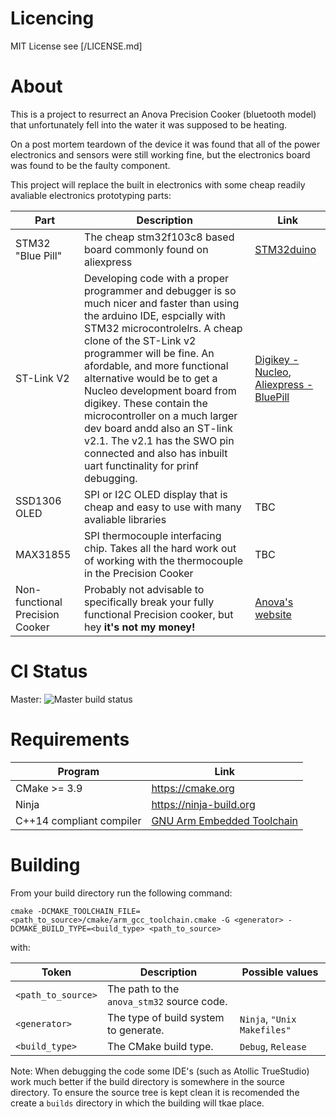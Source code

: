 # Licencing
MIT License see [/LICENSE.md]

# About

This is a project to resurrect an Anova Precision Cooker (bluetooth model) that unfortunately fell into the water it was supposed to be heating.

On a post mortem teardown of the device it was found that all of the power electronics and sensors were still working fine, but the electronics board was found to be the faulty component.

This project will replace the built in electronics with some cheap readily avaliable electronics prototyping parts:

| Part | Description | Link |
| ---- | ----------- | ---- |
| STM32 "Blue Pill" | The cheap stm32f103c8 based board commonly found on aliexpress | [STM32duino](http://wiki.stm32duino.com/index.php?title=Blue_Pill) |
| ST-Link V2 | Developing code with a proper programmer and debugger is so much nicer and faster than using the arduino IDE, espcially with STM32 microcontrolelrs. A cheap clone of the ST-Link v2 programmer will be fine. An afordable, and more functional alternative would be to get a Nucleo development board from digikey. These contain the microcontroller on a much larger dev board andd also an ST-link v2.1. The v2.1 has the SWO pin connected and also has inbuilt uart functinality for prinf debugging. | [Digikey - Nucleo](https://www.digikey.com/product-detail/en/stmicroelectronics/NUCLEO-F103RB/497-14362-ND/4695527), [Aliexpress - BluePill](https://www.aliexpress.com/wholesale?catId=0&initiative_id=SB_20180610021459&SearchText=stm32) |
| SSD1306 OLED | SPI or I2C OLED display that is cheap and easy to use with many avaliable libraries | TBC |
| MAX31855 | SPI thermocouple interfacing chip. Takes all the hard work out of working with the thermocouple in the Precision Cooker | TBC |
| Non-functional Precision Cooker | Probably not advisable to specifically break your fully functional Precision cooker, but hey **it's not my money!** | [Anova's website](https://anovaculinary.com/anova-precision-cooker/)

# CI Status
Master:  ![Master build status](https://circleci.com/gh/lucazader/anova_stm32/tree/master.svg?style=shield&circle-token=:circle-token "Master build status")

# Requirements
| Program | Link |
| ------- | ---- |
| CMake >= 3.9 | https://cmake.org |
| Ninja | https://ninja-build.org |
| C++14 compliant compiler | [GNU Arm Embedded Toolchain](https://developer.arm.com/open-source/gnu-toolchain/gnu-rm/downloads) |

# Building
From your build directory run the following command:
```
cmake -DCMAKE_TOOLCHAIN_FILE=<path_to_source>/cmake/arm_gcc_toolchain.cmake -G <generator> -DCMAKE_BUILD_TYPE=<build_type> <path_to_source>
```
with:

| Token | Description | Possible values |
| ----- | ----------- | --------------- |
| `<path_to_source>` | The path to the `anova_stm32` source code. | |
| `<generator>` | The type of build system to generate. | `Ninja`, `"Unix Makefiles"` |
| `<build_type>` | The CMake build type. | `Debug`, `Release` |

Note: When debugging the code some IDE's (such as Atollic TrueStudio) work much better if the build directory is somewhere in the source directory. To ensure the source tree is kept clean it is recomended the create a `builds` directory in which the building will tkae place.
